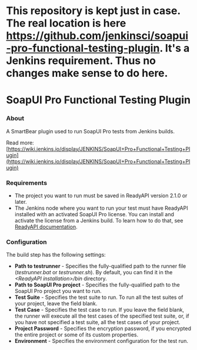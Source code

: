 # This repository is kept just in case. The real location is here https://github.com/jenkinsci/soapui-pro-functional-testing-plugin. It's a Jenkins requirement. Thus no changes make sense to do here.


# SoapUI Pro Functional Testing Plugin

### About

A SmartBear plugin used to run SoapUI Pro tests from Jenkins builds. 

Read more: [https://wiki.jenkins.io/display/JENKINS/SoapUI+Pro+Functional+Testing+Plugin](https://wiki.jenkins.io/display/JENKINS/SoapUI+Pro+Functional+Testing+Plugin)

### Requirements

* The project you want to run must be saved in ReadyAPI version 2.1.0 or later.
* The Jenkins node where you want to run your test must have ReadyAPI installed with an activated SoapUI Pro license. You can install and activate the license from a Jenkins build. To learn how to do that, see [ReadyAPI documentation](https://support.smartbear.com/readyapi/docs/soapui/running/automating/jenkins.html).

### Configuration

The build step has the following settings:  
	
* **Path to testrunner** - Specifies the fully-qualified path to the runner file (*testrunner.bat* or *testrunner.sh*). By default, you can find it in the *&lt;ReadyAPI installation&gt;/bin* directory.
* **Path to SoapUI Pro project** -  Specifies the fully-qualified path to the SoapUI Pro project you want to run.
* **Test Suite** - Specifies the test suite to run. To run all the test suites of your project, leave the field blank.
* **Test Case** - Specifies the test case to run. If you leave the field blank, the runner will execute all the test cases of the specified test suite, or, if you have not specified a test suite, all the test cases of your project.
* **Project Password** - Specifies the encryption password, if you encrypted the entire project or some of its custom properties.
* **Environment** - Specifies the environment configuration for the test run.
